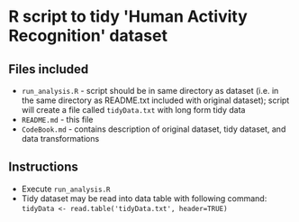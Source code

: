 # R script to tidy 'Human Activity Recognition' dataset

## Files included

* `run_analysis.R` - script should be in same directory as dataset (i.e. in the same directory as README.txt included with original dataset); script will create a file called `tidyData.txt` with long form tidy data
* `README.md` - this file
* `CodeBook.md` - contains description of original dataset, tidy dataset, and data transformations

## Instructions
* Execute `run_analysis.R`
* Tidy dataset may be read into data table with following command: `tidyData <- read.table('tidyData.txt', header=TRUE)`